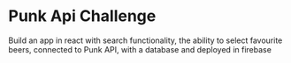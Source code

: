 # Punk Api Challenge

Build an app in react with search functionality, the ability to select favourite beers, connected to Punk API, with a database and deployed in firebase
